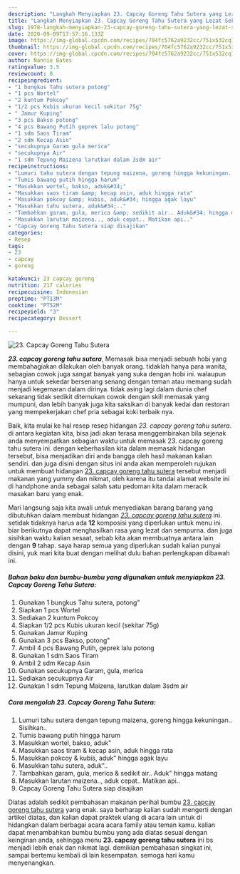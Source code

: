 ```yaml
---
description: "Langkah Menyiapkan 23. Capcay Goreng Tahu Sutera yang Lezat Sekali"
title: "Langkah Menyiapkan 23. Capcay Goreng Tahu Sutera yang Lezat Sekali"
slug: 1978-langkah-menyiapkan-23-capcay-goreng-tahu-sutera-yang-lezat-sekali
date: 2020-09-09T17:57:16.133Z
image: https://img-global.cpcdn.com/recipes/704fc5762a9232cc/751x532cq70/23-capcay-goreng-tahu-sutera-foto-resep-utama.jpg
thumbnail: https://img-global.cpcdn.com/recipes/704fc5762a9232cc/751x532cq70/23-capcay-goreng-tahu-sutera-foto-resep-utama.jpg
cover: https://img-global.cpcdn.com/recipes/704fc5762a9232cc/751x532cq70/23-capcay-goreng-tahu-sutera-foto-resep-utama.jpg
author: Nannie Bates
ratingvalue: 3.5
reviewcount: 8
recipeingredient:
- "1 bungkus Tahu sutera potong"
- "1 pcs Wortel"
- "2 kuntum Pokcoy"
- "1/2 pcs Kubis ukuran kecil sekitar 75g"
- " Jamur Kuping"
- "3 pcs Bakso potong"
- "4 pcs Bawang Putih geprek lalu potong"
- "1 sdm Saos Tiram"
- "2 sdm Kecap Asin"
- "secukupnya Garam gula merica"
- "secukupnya Air"
- "1 sdm Tepung Maizena larutkan dalam 3sdm air"
recipeinstructions:
- "Lumuri tahu sutera dengan tepung maizena, goreng hingga kekuningan.. Sisihkan.."
- "Tumis bawang putih hingga harum"
- "Masukkan wortel, bakso, aduk&#34;"
- "Masukkan saos tiram &amp; kecap asin, aduk hingga rata"
- "Masukkan pokcoy &amp; kubis, aduk&#34; hingga agak layu"
- "Masukkan tahu sutera, aduk&#34;.."
- "Tambahkan garam, gula, merica &amp; sedikit air.. Aduk&#34; hingga matang"
- "Masukkan larutan maizena.., aduk cepat.. Matikan api.."
- "Capcay Goreng Tahu Sutera siap disajikan"
categories:
- Resep
tags:
- 23
- capcay
- goreng

katakunci: 23 capcay goreng 
nutrition: 217 calories
recipecuisine: Indonesian
preptime: "PT13M"
cooktime: "PT52M"
recipeyield: "3"
recipecategory: Dessert

---
```



![23. Capcay Goreng Tahu Sutera](https://img-global.cpcdn.com/recipes/704fc5762a9232cc/751x532cq70/23-capcay-goreng-tahu-sutera-foto-resep-utama.jpg)

<b><i>23. capcay goreng tahu sutera</i></b>, Memasak bisa menjadi sebuah hobi yang membahagiakan dilakukan oleh banyak orang. tidaklah hanya para wanita, sebagian cowok juga sangat banyak yang suka dengan hobi ini. walaupun hanya untuk sekedar bersenang senang dengan teman atau memang sudah menjadi kegemaran dalam dirinya. tidak asing lagi dalam dunia chef sekarang tidak sedikit ditemukan cowok dengan skill memasak yang mumpuni, dan lebih banyak juga kita saksikan di banyak kedai dan restoran yang mempekerjakan chef pria sebagai koki terbaik nya.



Baik, kita mulai ke hal resep resep hidangan <i>23. capcay goreng tahu sutera</i>. di antara kegiatan kita, bisa jadi akan terasa menggembirakan bila sejenak anda menyempatkan sebagian waktu untuk memasak 23. capcay goreng tahu sutera ini. dengan keberhasilan kita dalam memasak hidangan tersebut, bisa menjadikan diri anda bangga oleh hasil makanan kalian sendiri. dan juga disini dengan situs ini anda akan memperoleh rujukan untuk membuat hidangan <u>23. capcay goreng tahu sutera</u> tersebut menjadi makanan yang yummy dan nikmat, oleh karena itu tandai alamat website ini di handphone anda sebagai salah satu pedoman kita dalam meracik masakan baru yang enak.


Mari langsung saja kita awali untuk menyediakan barang barang yang dibutuhkan dalam membuat hidangan <u><i>23. capcay goreng tahu sutera</i></u> ini. setidak tidaknya harus ada <b>12</b> komposisi yang diperlukan untuk menu ini. biar berikutnya dapat menghasilkan rasa yang lezat dan sempurna. dan juga sisihkan waktu kalian sesaat, sebab kita akan membuatnya antara lain dengan <b>9</b> tahap. saya harap semua yang diperlukan sudah kalian punyai disini, yuk mari kita buat dengan melihat dulu bahan perlengkapan dibawah ini.

<!--inarticleads1-->

##### Bahan baku dan bumbu-bumbu yang digunakan untuk menyiapkan 23. Capcay Goreng Tahu Sutera:

1. Gunakan 1 bungkus Tahu sutera, potong&#34;
1. Siapkan 1 pcs Wortel
1. Sediakan 2 kuntum Pokcoy
1. Siapkan 1/2 pcs Kubis ukuran kecil (sekitar 75g)
1. Gunakan  Jamur Kuping
1. Gunakan 3 pcs Bakso, potong&#34;
1. Ambil 4 pcs Bawang Putih, geprek lalu potong
1. Gunakan 1 sdm Saos Tiram
1. Ambil 2 sdm Kecap Asin
1. Gunakan secukupnya Garam, gula, merica
1. Sediakan secukupnya Air
1. Gunakan 1 sdm Tepung Maizena, larutkan dalam 3sdm air




<!--inarticleads2-->

##### Cara mengolah 23. Capcay Goreng Tahu Sutera:

1. Lumuri tahu sutera dengan tepung maizena, goreng hingga kekuningan.. Sisihkan..
1. Tumis bawang putih hingga harum
1. Masukkan wortel, bakso, aduk&#34;
1. Masukkan saos tiram &amp; kecap asin, aduk hingga rata
1. Masukkan pokcoy &amp; kubis, aduk&#34; hingga agak layu
1. Masukkan tahu sutera, aduk&#34;..
1. Tambahkan garam, gula, merica &amp; sedikit air.. Aduk&#34; hingga matang
1. Masukkan larutan maizena.., aduk cepat.. Matikan api..
1. Capcay Goreng Tahu Sutera siap disajikan




Diatas adalah sedikit pembahasan makanan perihal bumbu <u>23. capcay goreng tahu sutera</u> yang enak. saya berharap kalian sudah mengerti dengan artikel diatas, dan kalian dapat praktek ulang di acara lain untuk di hidangkan dalam berbagai acara acara family atau teman kamu. kalian dapat menambahkan bumbu bumbu yang ada diatas sesuai dengan keinginan anda, sehingga menu <b>23. capcay goreng tahu sutera</b> ini bs menjadi lebih enak dan nikmat lagi. demikian pembahasan singkat ini, sampai bertemu kembali di lain kesempatan. semoga hari kamu menyenangkan.
